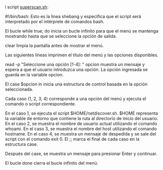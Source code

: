 l script [superscan.sh](scriptbash.sh):

#!/bin/bash: Esto es la línea shebang y especifica que el script será interpretado por el intérprete de comandos bash.

El bucle while true; do inicia un bucle infinito para que el menú se mantenga mostrando hasta que se seleccione la opción de salida.

clear limpia la pantalla antes de mostrar el menú.

Las siguientes líneas imprimen el título del menú y las opciones disponibles.

read -p "Seleccione una opción [1-4]: " opcion muestra un mensaje y espera a que el usuario introduzca una opción. La opción ingresada se guarda en la variable opcion.

El case $opcion in inicia una estructura de control basada en la opción seleccionada.

Cada caso (1, 2, 3, 4) corresponde a una opción del menú y ejecuta el comando o script correspondiente.

En el caso 1, se ejecuta el script $HOME/netdiscover.sh. $HOME representa la variable de entorno que contiene la ruta al directorio de inicio del usuario.
En el caso 2, se muestra el nombre de usuario actual utilizando el comando whoami.
En el caso 3, se muestra el nombre del host utilizando el comando hostname.
En el caso 4, se muestra un mensaje de despedida y se sale del script con el comando exit 0.
El ;; marca el final de cada caso en la estructura case.

Después del case, se muestra un mensaje para presionar Enter y continuar.

El bucle done cierra el bucle infinito del menú.
